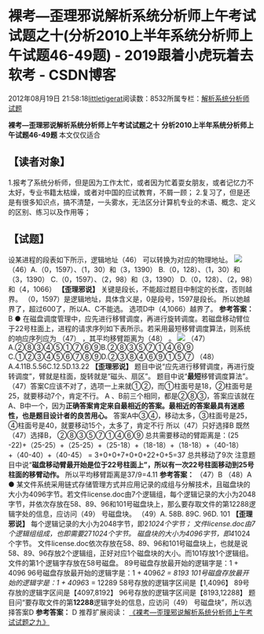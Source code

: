 
# 裸考—歪理邪说解析系统分析师上午考试试题之十(分析2010上半年系统分析师上午试题46-49题) - 2019跟着小虎玩着去软考 - CSDN博客

2012年08月19日 21:58:18[littletigerat](https://me.csdn.net/littletigerat)阅读数：8532所属专栏：[解析系统分析师试题](https://blog.csdn.net/column/details/system-analyst-2012.html)



**裸考—歪理邪说解析系统分析师上午考试试题之十**
**分析2010上半年系统分析师上午试题46-49题**
本文仅仅适合
## 【读者对象】
1.报考了系统分析师，但是因为工作太忙，或者因为忙着耍女朋友，或者记忆力不太好，专业书籍太枯燥，或者对中国的应试教育，不屑一顾；
2.复习了，但是还是有很多知识点，搞不清楚，一头雾水，无法区分计算机专业的术语、概念、定义的区别、练习以及作用等；
## 【试题】
设某进程的段表如下所示，逻辑地址（46） 可以转换为对应的物理地址。
![](https://img-my.csdn.net/uploads/201208/19/1345385423_7619.JPG)
（46）A.（0，1597）、（1，30）和（3，1390）
B.（0，128）、（1，30）和（3，1390）
C.（0，1597）、（2，98）和（3，1390）
D.（0，128）、（2，98）和（4，1066）
**【歪理邪说】**
关键是段长，不能超过题目中制定的长度，否则越界。
（0，1597）是逻辑地址，具体含义是，0是段号，1597是段长。
所以她越界了，超过600了，所以A、C不能选。
选项D中（4,1066）越界了。
**参考答案：**
B
● 在磁盘调度管理中，应先进行移臂调度，再进行旋转调度。若磁盘移动臂位于22号柱面上，进程的请求序列如下表所示。若采用最短移臂调度算法，则系统的响应序列应为
 （47） ，其平均移臂距离为（48） 。
![](https://img-my.csdn.net/uploads/201208/19/1345385483_6695.JPG)
（47）A.②⑧③④⑤①⑦⑥⑨B.②⑧③⑤⑦①④⑥⑨
C.①②③④⑤⑥⑦⑧⑨D.②③⑧④⑥⑨①⑤⑦
（48）A.4.11B.5.56C.12.5D.13.22
**【歪理邪说】**
题目中说“应先进行移臂调度，再进行旋转调度”，臂就是柱面，旋转就是“磁头、扇区”。
题目中说“**最短**移臂调度算法”。
（47）答案C应该不对了，选项一上来就①②，而①柱面号是18，②柱面号是25，就要移动7个，肯定不行。
A 、B前三个相同，都是②⑧③，答案应该就在A、B中一个，因为**正确答案肯定来自最相近的答案。最相近的答案最具有迷惑性，也是题目设计者的良苦用心。**
答案A中③④，移动太多，③柱面号是25，④柱面号是40，就要移动15个，太多了，肯定不行
所以（47）只好选择B
既然（47）选择B，
②⑧③⑤⑦①④⑥⑨
总共需要移动的臂距离是：(25 -22)+（25-25）+（25-25）+（25-18）+（18-18）+（18-18）+（40-18） +（40-40）+（40-45） = 3+0+0+7+0+0+22+0+5=37
总共移动了9次
注意题目中说“**磁盘移动臂最开始是位于****22****号柱面上”，所以有一次****22****号柱面移动到****25****号柱面的移臂动作。**
所以平均移臂距离是37/9=4.11
**参考答案：**
（47）B （48）A
● 某文件系统采用链式存储管理方式并应用记录的成组与分解技术，且磁盘块的大小为4096字节。若文件license.doc由7个逻辑组，每个逻辑记录的大小为2048字节，并依次存放在58、89、96和101号磁盘块上，那么要存取文件的第12288逻辑字处的信息，应访问（49）
 号磁盘块。
（49）A. 58B.
 89C.
 96D.
 101
**【歪理邪说】**
每个逻辑记录的大小为2048字节，即2*1024个字节；
文件license.doc由7个逻辑组组成，也即需要2*7*1024个字节。
磁盘块的大小为4096字节，即4*1024个字节。
文件license.doc依次存放在58、89、96和101号磁盘块上，也就是说58、89、96存放2个逻辑组，正好对应1个磁盘块的大小。而101存放1个逻辑组。
文件的第1个逻辑字存放在58号磁盘。
89号磁盘存放最开始的逻辑字是：1 + 4096
96号磁盘存放最开始的逻辑字是：1 + 4096*2 = 8193
101号磁盘存放最开始的逻辑字是：1 + 4096*3 = 12289
58号存放的逻辑字区间是【1,4096】
89号存放的逻辑字区间是【4097,8192】
96号存放的逻辑字区间是【8193,12288】
题目问“要存取文件的第**12288**逻辑字处的信息，应访问（49） 号磁盘块”，所以选择答案D
**参考答案：**
D
推荐扩展阅读：
[《裸考—歪理邪说解析系统分析师上午考试试题之九》](http://blog.csdn.net/littletigerat/article/details/7857051)


